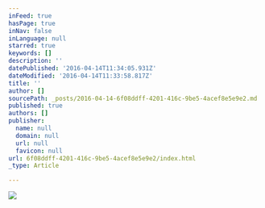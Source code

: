 ```yaml
---
inFeed: true
hasPage: true
inNav: false
inLanguage: null
starred: true
keywords: []
description: ''
datePublished: '2016-04-14T11:34:05.931Z'
dateModified: '2016-04-14T11:33:58.817Z'
title: ''
author: []
sourcePath: _posts/2016-04-14-6f08ddff-4201-416c-9be5-4acef8e5e9e2.md
published: true
authors: []
publisher:
  name: null
  domain: null
  url: null
  favicon: null
url: 6f08ddff-4201-416c-9be5-4acef8e5e9e2/index.html
_type: Article

---
```

![](https://the-grid-user-content.s3-us-west-2.amazonaws.com/4e01d464-ad07-451f-aa1d-b37d536412c4.png)